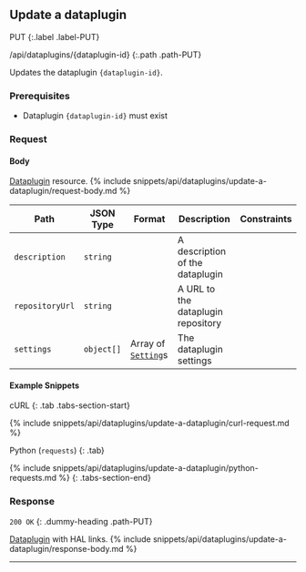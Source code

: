 ## Update a dataplugin

PUT
{:.label .label-PUT}

/api/dataplugins/{dataplugin-id}
{:.path .path-PUT}

Updates the dataplugin `{dataplugin-id}`.

### Prerequisites
- Dataplugin `{dataplugin-id}` must exist

### Request
#### Body
[Dataplugin](#dataplugin) resource.
{% include snippets/api/dataplugins/update-a-dataplugin/request-body.md %}

Path | JSON Type | Format | Description | Constraints
---- | ---- | ------ | ----------- | -----------
`description` | `string` | | A description of the dataplugin |
`repositoryUrl` | `string` | | A URL to the dataplugin repository | 
`settings` | `object[]` | Array of [`Setting`](#setting)s | The dataplugin settings |

#### Example Snippets
cURL
{: .tab .tabs-section-start}

{% include snippets/api/dataplugins/update-a-dataplugin/curl-request.md %}

Python (`requests`)
{: .tab}

{% include snippets/api/dataplugins/update-a-dataplugin/python-requests.md %}
{: .tabs-section-end}

### Response
`200 OK`
{: .dummy-heading .path-PUT}

[Dataplugin](#dataplugin) with HAL links.
{% include snippets/api/dataplugins/update-a-dataplugin/response-body.md %}

---
